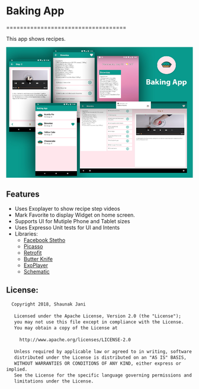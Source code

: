 # Baking App
===================================

This app shows recipes. 

![Baking App][Baking-app]

[Baking-app]: ./media/app_banner.jpg

## Features

* Uses Exoplayer to show recipe step videos
* Mark Favorite to display Widget on home screen.
* Supports UI for Mutiple Phone and Tablet sizes
* Uses Expresso Unit tests for UI and Intents
* Libraries:
    * [Facebook Stetho](http://facebook.github.io/stetho/)
    * [Picasso](http://square.github.io/picasso/)
    * [Retrofit](http://square.github.io/retrofit/)
    * [Butter Knife](jakewharton.github.io/butterknife/)
    * [ExoPlayer](https://github.com/google/ExoPlayer)
    * [Schematic](https://github.com/SimonVT/schematic)


## License:
```
  Copyright 2018, Shaunak Jani

   Licensed under the Apache License, Version 2.0 (the "License");
   you may not use this file except in compliance with the License.
   You may obtain a copy of the License at

     http://www.apache.org/licenses/LICENSE-2.0

   Unless required by applicable law or agreed to in writing, software
   distributed under the License is distributed on an "AS IS" BASIS,
   WITHOUT WARRANTIES OR CONDITIONS OF ANY KIND, either express or implied.
   See the License for the specific language governing permissions and
   limitations under the License.
```